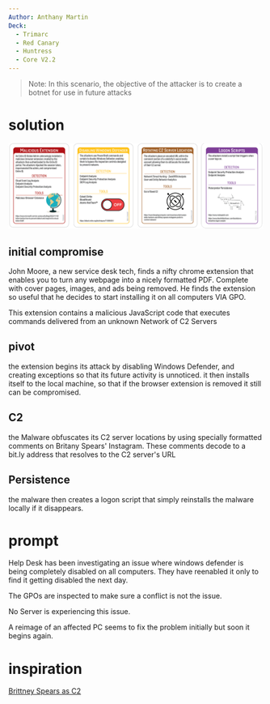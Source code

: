 ```yaml
---
Author: Anthany Martin
Deck:
  - Trimarc
  - Red Canary
  - Huntress
  - Core V2.2
---
```


> Note: In this scenario, the objective of the attacker is to create a botnet for use in future attacks

# solution
![solution](https://github.com/4kmartin/Backdoors-and-Breaches-Scenarios/blob/main/_assets/brit.png)


## initial compromise

John Moore, a new service desk tech, finds a nifty chrome extension that enables you to turn any webpage into a nicely formatted PDF. Complete with cover pages, images, and ads being removed. He finds the extension so useful that he decides to start installing it on all computers VIA GPO.

This extension contains a malicious JavaScript code that executes commands delivered from an unknown Network of C2 Servers 

## pivot

the extension begins its attack by disabling Windows Defender, and creating exceptions so that its future activity is unnoticed.  it then installs itself to the local machine, so that if the browser extension is removed it still can be compromised.

## C2

the Malware obfuscates its C2 server locations by using specially formatted comments on Britany Spears' Instagram. These comments decode to a bit.ly address that resolves to the C2 server's URL 

## Persistence

the malware then creates a logon script that simply reinstalls the malware locally if it disappears.

# prompt

Help Desk has been investigating an issue where windows defender is being completely disabled on all computers. They have reenabled it only to find it getting disabled the next day.

The GPOs are inspected to make sure a conflict is not the issue.

No Server is experiencing this issue.

A reimage of an affected PC seems to fix the problem initially but soon it begins again.

# inspiration
[Brittney Spears as C2](https://www.bleepingcomputer.com/news/security/russian-state-hackers-use-britney-spears-instagram-posts-to-control-malware/)
